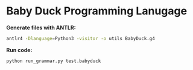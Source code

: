 # **Baby Duck Programming Lanugage**

**Generate files with ANTLR:**
```bash
antlr4 -Dlanguage=Python3 -visitor -o utils BabyDuck.g4
```

**Run code:**
```bash
python run_grammar.py test.babyduck
```
